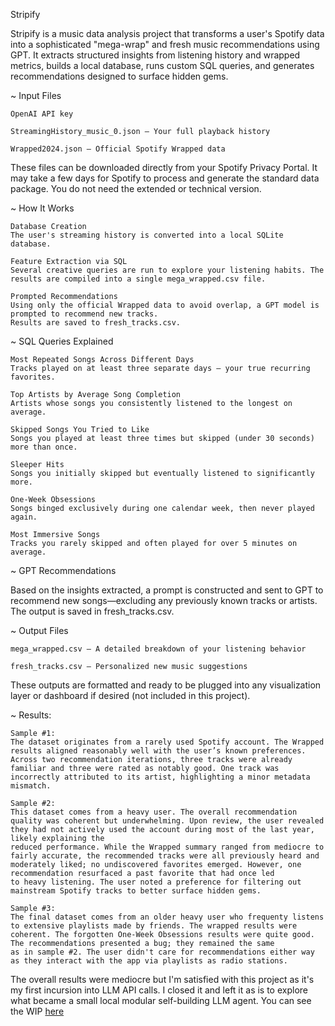 Stripify

Stripify is a music data analysis project that transforms a user's Spotify data into a sophisticated "mega-wrap" and fresh music recommendations using GPT. It extracts structured insights from listening history and wrapped metrics, builds a local database, runs custom SQL queries, and generates recommendations designed to surface hidden gems.

~ Input Files

    OpenAI API key

    StreamingHistory_music_0.json – Your full playback history

    Wrapped2024.json – Official Spotify Wrapped data

These files can be downloaded directly from your Spotify Privacy Portal.
It may take a few days for Spotify to process and generate the standard data package. You do not need the extended or technical version.

~ How It Works

    Database Creation
    The user's streaming history is converted into a local SQLite database.

    Feature Extraction via SQL
    Several creative queries are run to explore your listening habits. The results are compiled into a single mega_wrapped.csv file.

    Prompted Recommendations
    Using only the official Wrapped data to avoid overlap, a GPT model is prompted to recommend new tracks.
    Results are saved to fresh_tracks.csv.

~ SQL Queries Explained

    Most Repeated Songs Across Different Days
    Tracks played on at least three separate days — your true recurring favorites.

    Top Artists by Average Song Completion
    Artists whose songs you consistently listened to the longest on average.

    Skipped Songs You Tried to Like
    Songs you played at least three times but skipped (under 30 seconds) more than once.

    Sleeper Hits
    Songs you initially skipped but eventually listened to significantly more.

    One-Week Obsessions
    Songs binged exclusively during one calendar week, then never played again.

    Most Immersive Songs
    Tracks you rarely skipped and often played for over 5 minutes on average.

~ GPT Recommendations

Based on the insights extracted, a prompt is constructed and sent to GPT to recommend new songs—excluding any previously known tracks or artists. The output is saved in fresh_tracks.csv.

~ Output Files

    mega_wrapped.csv – A detailed breakdown of your listening behavior

    fresh_tracks.csv – Personalized new music suggestions

These outputs are formatted and ready to be plugged into any visualization layer or dashboard if desired (not included in this project).

~ Results:

    Sample #1:
    The dataset originates from a rarely used Spotify account. The Wrapped results aligned reasonably well with the user’s known preferences. Across two recommendation iterations, three tracks were already familiar and three were rated as notably good. One track was 
    incorrectly attributed to its artist, highlighting a minor metadata mismatch.

    Sample #2:
    This dataset comes from a heavy user. The overall recommendation quality was coherent but underwhelming. Upon review, the user revealed they had not actively used the account during most of the last year, likely explaining the 
    reduced performance. While the Wrapped summary ranged from mediocre to fairly accurate, the recommended tracks were all previously heard and moderately liked; no undiscovered favorites emerged. However, one recommendation resurfaced a past favorite that had once led 
    to heavy listening. The user noted a preference for filtering out mainstream Spotify tracks to better surface hidden gems.

    Sample #3:
    The final dataset comes from an older heavy user who frequenty listens to extensive playlists made by friends. The wrapped results were coherent. The forgotten One-Week Obsessions results were quite good. The recommendations presented a bug; they remained the same
    as in sample #2. The user didn't care for recommendations either way as they interact with the app via playlists as radio stations.

The overall results were mediocre but I'm satisfied with this project as it's my first incursion into LLM API calls. I closed it and left it as is to explore what became a small local modular self-building LLM agent.
You can see the WIP [here](https://pages.github.com/aitor1717/pau_pau)
